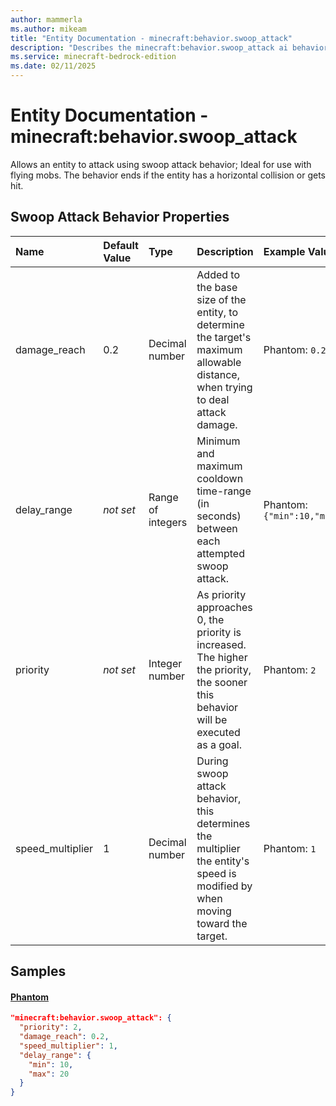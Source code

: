 ```yaml
---
author: mammerla
ms.author: mikeam
title: "Entity Documentation - minecraft:behavior.swoop_attack"
description: "Describes the minecraft:behavior.swoop_attack ai behavior component"
ms.service: minecraft-bedrock-edition
ms.date: 02/11/2025 
---
```


# Entity Documentation - minecraft:behavior.swoop_attack

Allows an entity to attack using swoop attack behavior; Ideal for use with flying mobs. The behavior ends if the entity has a horizontal collision or gets hit.


## Swoop Attack Behavior Properties

|Name       |Default Value |Type |Description |Example Values |
|:----------|:-------------|:----|:-----------|:------------- |
| damage_reach | 0.2 | Decimal number | Added to the base size of the entity, to determine the target's maximum allowable distance, when trying to deal attack damage. | Phantom: `0.2` | 
| delay_range | *not set* | Range of integers | Minimum and maximum cooldown time-range (in seconds) between each attempted swoop attack. | Phantom: `{"min":10,"max":20}` | 
| priority | *not set* | Integer number | As priority approaches 0, the priority is increased. The higher the priority, the sooner this behavior will be executed as a goal. | Phantom: `2` | 
| speed_multiplier | 1 | Decimal number | During swoop attack behavior, this determines the multiplier the entity's speed is modified by when moving toward the target. | Phantom: `1` | 

## Samples

#### [Phantom](https://github.com/Mojang/bedrock-samples/tree/preview/behavior_pack/entities/phantom.json)


```json
"minecraft:behavior.swoop_attack": {
  "priority": 2,
  "damage_reach": 0.2,
  "speed_multiplier": 1,
  "delay_range": {
    "min": 10,
    "max": 20
  }
}
```
